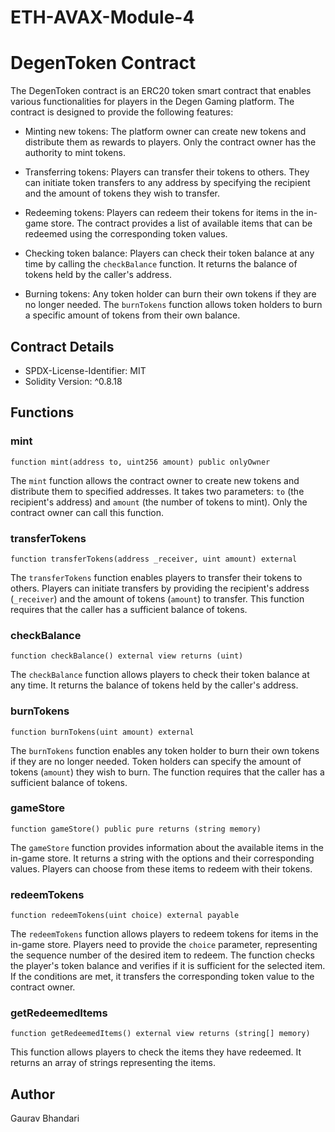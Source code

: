 # ETH-AVAX-Module-4

# DegenToken Contract

The DegenToken contract is an ERC20 token smart contract that enables various functionalities for players in the Degen Gaming platform. The contract is designed to provide the following features:

- Minting new tokens: The platform owner can create new tokens and distribute them as rewards to players. Only the contract owner has the authority to mint tokens.

- Transferring tokens: Players can transfer their tokens to others. They can initiate token transfers to any address by specifying the recipient and the amount of tokens they wish to transfer.

- Redeeming tokens: Players can redeem their tokens for items in the in-game store. The contract provides a list of available items that can be redeemed using the corresponding token values.

- Checking token balance: Players can check their token balance at any time by calling the `checkBalance` function. It returns the balance of tokens held by the caller's address.

- Burning tokens: Any token holder can burn their own tokens if they are no longer needed. The `burnTokens` function allows token holders to burn a specific amount of tokens from their own balance.

## Contract Details

- SPDX-License-Identifier: MIT
- Solidity Version: ^0.8.18

## Functions

### mint

```solidity
function mint(address to, uint256 amount) public onlyOwner
```

The `mint` function allows the contract owner to create new tokens and distribute them to specified addresses. It takes two parameters: `to` (the recipient's address) and `amount` (the number of tokens to mint). Only the contract owner can call this function.

### transferTokens

```solidity
function transferTokens(address _receiver, uint amount) external
```

The `transferTokens` function enables players to transfer their tokens to others. Players can initiate transfers by providing the recipient's address (`_receiver`) and the amount of tokens (`amount`) to transfer. This function requires that the caller has a sufficient balance of tokens.

### checkBalance

```solidity
function checkBalance() external view returns (uint)
```

The `checkBalance` function allows players to check their token balance at any time. It returns the balance of tokens held by the caller's address.

### burnTokens

```solidity
function burnTokens(uint amount) external
```

The `burnTokens` function enables any token holder to burn their own tokens if they are no longer needed. Token holders can specify the amount of tokens (`amount`) they wish to burn. The function requires that the caller has a sufficient balance of tokens.

### gameStore

```solidity
function gameStore() public pure returns (string memory)
```

The `gameStore` function provides information about the available items in the in-game store. It returns a string with the options and their corresponding values. Players can choose from these items to redeem with their tokens.

### redeemTokens

```solidity
function redeemTokens(uint choice) external payable
```

The `redeemTokens` function allows players to redeem tokens for items in the in-game store. Players need to provide the `choice` parameter, representing the sequence number of the desired item to redeem. The function checks the player's token balance and verifies if it is sufficient for the selected item. If the conditions are met, it transfers the corresponding token value to the contract owner.

### getRedeemedItems

```solidity
function getRedeemedItems() external view returns (string[] memory)
```

This function allows players to check the items they have redeemed. It returns an array of strings representing the items.

## Author

Gaurav Bhandari
